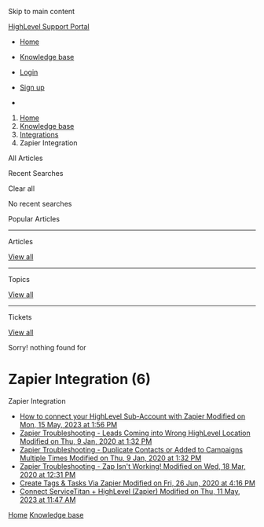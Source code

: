 Skip to main content

[ HighLevel Support Portal ](https://help.gohighlevel.com)

  * [ Home ](/support/home)
  * [ Knowledge base ](/support/solutions)

  * [Login](/support/login)
  * [Sign up](/support/signup)
  * 

  1. [Home](/support/home)
  2. [Knowledge base](/support/solutions)
  3. [Integrations](/support/solutions/48000449584)
  4. Zapier Integration

All  Articles 

Recent Searches

Clear all

No recent searches

Popular Articles

* * *

Articles

[View all](/support/search/solutions)

* * *

Topics

[View all](/support/search/topics)

* * *

Tickets

[View all](/support/search/tickets)

Sorry! nothing found for   

# Zapier Integration (6)

Zapier Integration

  * [ How to connect your HighLevel Sub-Account with Zapier Modified on Mon, 15 May, 2023 at 1:56 PM  ](/support/solutions/articles/48000981395-how-to-connect-your-highlevel-sub-account-with-zapier)
  * [ Zapier Troubleshooting - Leads Coming into Wrong HighLevel Location Modified on Thu, 9 Jan, 2020 at 1:32 PM  ](/support/solutions/articles/48000981396-zapier-troubleshooting-leads-coming-into-wrong-highlevel-location)
  * [ Zapier Troubleshooting - Duplicate Contacts or Added to Campaigns Multiple Times Modified on Thu, 9 Jan, 2020 at 1:32 PM  ](/support/solutions/articles/48000981397-zapier-troubleshooting-duplicate-contacts-or-added-to-campaigns-multiple-times)
  * [ Zapier Troubleshooting - Zap Isn't Working! Modified on Wed, 18 Mar, 2020 at 12:31 PM  ](/support/solutions/articles/48000981689-zapier-troubleshooting-zap-isn-t-working-)
  * [ Create Tags & Tasks Via Zapier Modified on Fri, 26 Jun, 2020 at 4:16 PM  ](/support/solutions/articles/48001147414-create-tags-tasks-via-zapier)
  * [ Connect ServiceTitan + HighLevel (Zapier) Modified on Thu, 11 May, 2023 at 11:47 AM  ](/support/solutions/articles/48001239665-connect-servicetitan-highlevel-zapier-)

[Home](/support/home) [Knowledge base](/support/solutions)
